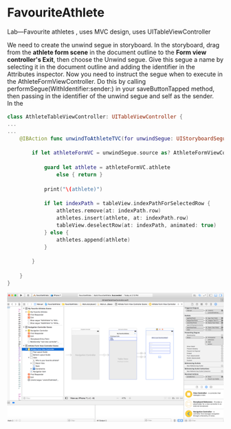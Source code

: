 # FavouriteAthlete
Lab—Favourite athletes , uses MVC design, uses  UITableViewController

We need to create the unwind segue in storyboard. In the storyboard, drag from the <b>athlete form scene</b> in the document outline to the <b>Form view controller's Exit</b>, then choose the Unwind segue. Give this segue a name by selecting it in the document outline and adding the identifier in the Attributes inspector.
Now you need to instruct the segue when to execute in the AthleteFormViewController. Do this by calling performSegue(WithIdentifier:sender:) in your saveButtonTapped method, then passing in the identifier of the unwind segue and self as the sender.<br>
In the 
```swift
class AthleteTableViewController: UITableViewController {
...
...
    @IBAction func unwindToAthleteTVC(for unwindSegue: UIStoryboardSegue) {
        
        if let athleteFormVC = unwindSegue.source as? AthleteFormViewController {
            
            guard let athlete = athleteFormVC.athlete
                else { return }
            
            print("\(athlete)")
            
            if let indexPath = tableView.indexPathForSelectedRow {
                athletes.remove(at: indexPath.row)
                athletes.insert(athlete, at: indexPath.row)
                tableView.deselectRow(at: indexPath, animated: true)
            } else {
                athletes.append(athlete)
            }
            
        }
        
    }
}

```


![Storyboard](https://github.com/oobii/FavouriteAthlete/blob/master/FavouriteAthlete.png)
